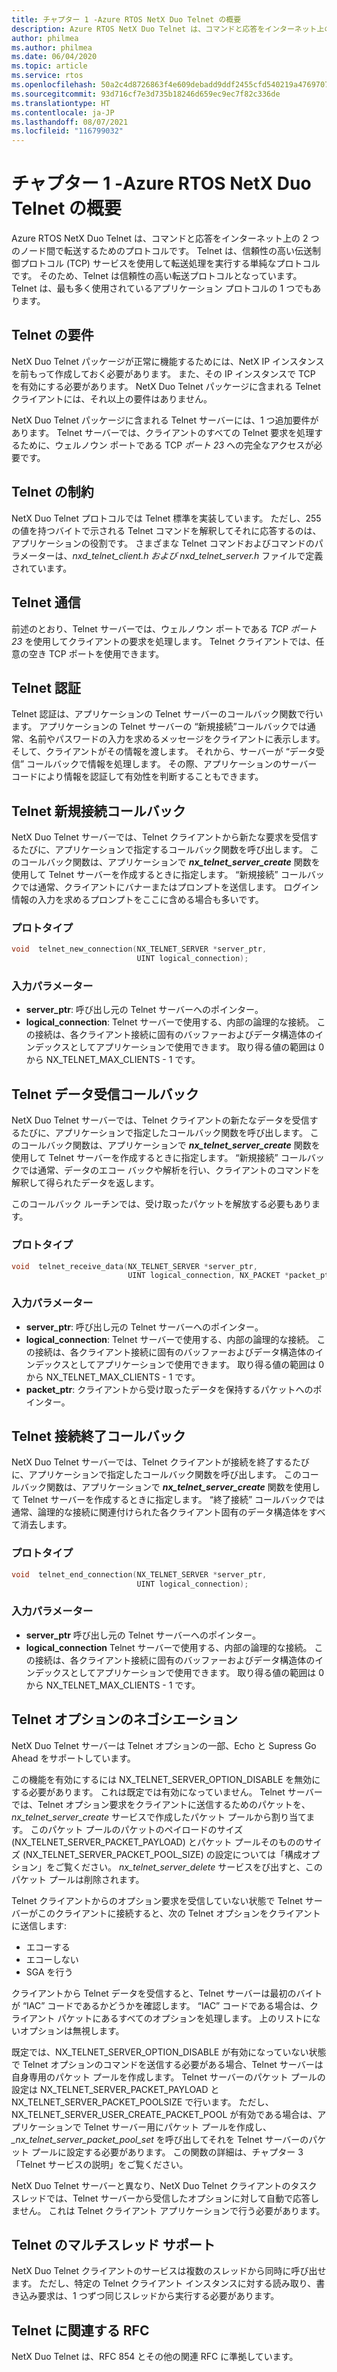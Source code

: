 ```yaml
---
title: チャプター 1 -Azure RTOS NetX Duo Telnet の概要
description: Azure RTOS NetX Duo Telnet は、コマンドと応答をインターネット上の 2 つのノード間で転送するためのプロトコルです。
author: philmea
ms.author: philmea
ms.date: 06/04/2020
ms.topic: article
ms.service: rtos
ms.openlocfilehash: 50a2c4d8726863f4e609debadd9ddf2455cfd540219a476970756d3d250ec562
ms.sourcegitcommit: 93d716cf7e3d735b18246d659ec9ec7f82c336de
ms.translationtype: HT
ms.contentlocale: ja-JP
ms.lasthandoff: 08/07/2021
ms.locfileid: "116799032"
---
```

# <a name="chapter-1---introduction-to-the-azure-rtos-netx-duo-telnet"></a>チャプター 1 -Azure RTOS NetX Duo Telnet の概要

Azure RTOS NetX Duo Telnet は、コマンドと応答をインターネット上の 2 つのノード間で転送するためのプロトコルです。 Telnet は、信頼性の高い伝送制御プロトコル (TCP) サービスを使用して転送処理を実行する単純なプロトコルです。 そのため、Telnet は信頼性の高い転送プロトコルとなっています。 Telnet は、最も多く使用されているアプリケーション プロトコルの 1 つでもあります。

## <a name="telnet-requirements"></a>Telnet の要件

NetX Duo Telnet パッケージが正常に機能するためには、NetX IP インスタンスを前もって作成しておく必要があります。 また、その IP インスタンスで TCP を有効にする必要があります。 NetX Duo Telnet パッケージに含まれる Telnet クライアントには、それ以上の要件はありません。

NetX Duo Telnet パッケージに含まれる Telnet サーバーには、1 つ追加要件があります。 Telnet サーバーでは、クライアントのすべての Telnet 要求を処理するために、ウェルノウン ポートである TCP *ポート 23* への完全なアクセスが必要です。

## <a name="telnet-constraints"></a>Telnet の制約 

NetX Duo Telnet プロトコルでは Telnet 標準を実装しています。 ただし、255 の値を持つバイトで示される Telnet コマンドを解釈してそれに応答するのは、アプリケーションの役割です。 さまざまな Telnet コマンドおよびコマンドのパラメーターは、*nxd_telnet_client.h および nxd_telnet_server.h* ファイルで定義されています。

## <a name="telnet-communication"></a>Telnet 通信

前述のとおり、Telnet サーバーでは、ウェルノウン ポートである *TCP ポート 23* を使用してクライアントの要求を処理します。 Telnet クライアントでは、任意の空き TCP ポートを使用できます。

## <a name="telnet-authentication"></a>Telnet 認証

Telnet 認証は、アプリケーションの Telnet サーバーのコールバック関数で行います。 アプリケーションの Telnet サーバーの “新規接続”コールバックでは通常、名前やパスワードの入力を求めるメッセージをクライアントに表示します。 そして、クライアントがその情報を渡します。 それから、サーバーが “データ受信” コールバックで情報を処理します。 その際、アプリケーションのサーバー コードにより情報を認証して有効性を判断することもできます。

## <a name="telnet-new-connection-callback"></a>Telnet 新規接続コールバック

NetX Duo Telnet サーバーでは、Telnet クライアントから新たな要求を受信するたびに、アプリケーションで指定するコールバック関数を呼び出します。 このコールバック関数は、アプリケーションで ***nx_telnet_server_create*** 関数を使用して Telnet サーバーを作成するときに指定します。 “新規接続” コールバックでは通常、クライアントにバナーまたはプロンプトを送信します。 ログイン情報の入力を求めるプロンプトをここに含める場合も多いです。

### <a name="prototype"></a>プロトタイプ

```c
void  telnet_new_connection(NX_TELNET_SERVER *server_ptr, 
                            UINT logical_connection);
```

### <a name="input-parameters"></a>入力パラメーター

- **server_ptr**: 呼び出し元の Telnet サーバーへのポインター。
- **logical_connection**: Telnet サーバーで使用する、内部の論理的な接続。 この接続は、各クライアント接続に固有のバッファーおよびデータ構造体のインデックスとしてアプリケーションで使用できます。 取り得る値の範囲は 0 から NX_TELNET_MAX_CLIENTS - 1 です。

## <a name="telnet-receive-data-callback"></a>Telnet データ受信コールバック

NetX Duo Telnet サーバーでは、Telnet クライアントの新たなデータを受信するたびに、アプリケーションで指定したコールバック関数を呼び出します。 このコールバック関数は、アプリケーションで ***nx_telnet_server_create*** 関数を使用して Telnet サーバーを作成するときに指定します。 “新規接続” コールバックでは通常、データのエコー バックや解析を行い、クライアントのコマンドを解釈して得られたデータを返します。

このコールバック ルーチンでは、受け取ったパケットを解放する必要もあります。

### <a name="prototype"></a>プロトタイプ

```c
void  telnet_receive_data(NX_TELNET_SERVER *server_ptr, 
                          UINT logical_connection, NX_PACKET *packet_ptr);
```
### <a name="input-parameters"></a>入力パラメーター

- **server_ptr**: 呼び出し元の Telnet サーバーへのポインター。
- **logical_connection**: Telnet サーバーで使用する、内部の論理的な接続。 この接続は、各クライアント接続に固有のバッファーおよびデータ構造体のインデックスとしてアプリケーションで使用できます。 取り得る値の範囲は 0 から NX_TELNET_MAX_CLIENTS - 1 です。
- **packet_ptr**: クライアントから受け取ったデータを保持するパケットへのポインター。

## <a name="telnet-end-connection-callback"></a>Telnet 接続終了コールバック

NetX Duo Telnet サーバーでは、Telnet クライアントが接続を終了するたびに、アプリケーションで指定したコールバック関数を呼び出します。 このコールバック関数は、アプリケーションで ***nx_telnet_server_create*** 関数を使用して Telnet サーバーを作成するときに指定します。 “終了接続” コールバックでは通常、論理的な接続に関連付けられた各クライアント固有のデータ構造体をすべて消去します。

### <a name="prototype"></a>プロトタイプ
```c
void  telnet_end_connection(NX_TELNET_SERVER *server_ptr, 
                            UINT logical_connection);
```

### <a name="input-parameters"></a>入力パラメーター

- **server_ptr** 呼び出し元の Telnet サーバーへのポインター。
- **logical_connection** Telnet サーバーで使用する、内部の論理的な接続。 この接続は、各クライアント接続に固有のバッファーおよびデータ構造体のインデックスとしてアプリケーションで使用できます。 取り得る値の範囲は 0 から NX_TELNET_MAX_CLIENTS - 1 です。

## <a name="telnet-option-negotiation"></a>Telnet オプションのネゴシエーション

NetX Duo Telnet サーバーは Telnet オプションの一部、Echo と Supress Go Ahead をサポートしています。

この機能を有効にするには NX_TELNET_SERVER_OPTION_DISABLE を無効にする必要があります。 これは既定では有効になっていません。 Telnet サーバーでは、Telnet オプション要求をクライアントに送信するためのパケットを、*nx_telnet_server_create* サービスで作成したパケット プールから割り当てます。 このパケット プールのパケットのペイロードのサイズ (NX_TELNET_SERVER_PACKET_PAYLOAD) とパケット プールそのもののサイズ (NX_TELNET_SERVER_PACKET_POOL_SIZE) の設定については「構成オプション」をご覧ください。 *nx_telnet_server_delete* サービスをび出すと、このパケット プールは削除されます。

Telnet クライアントからのオプション要求を受信していない状態で Telnet サーバーがこのクライアントに接続すると、次の Telnet オプションをクライアントに送信します:

- エコーする
- エコーしない
- SGA を行う

クライアントから Telnet データを受信すると、Telnet サーバーは最初のバイトが “IAC” コードであるかどうかを確認します。 “IAC” コードである場合は、クライアント パケットにあるすべてのオプションを処理します。 上のリストにないオプションは無視します。

既定では、NX_TELNET_SERVER_OPTION_DISABLE が有効になっていない状態で Telnet オプションのコマンドを送信する必要がある場合、Telnet サーバーは自身専用のパケット プールを作成します。 Telnet サーバーのパケット プールの設定は NX_TELNET_SERVER_PACKET_PAYLOAD と NX_TELNET_SERVER_PACKET_POOLSIZE で行います。 ただし、NX_TELNET_SERVER_USER_CREATE_PACKET_POOL が有効である場合は、アプリケーションで Telnet サーバー用にパケット プールを作成し、 *_nx_telnet_server_packet_pool_set* を呼び出してそれを Telnet サーバーのパケット プールに設定する必要があります。 この関数の詳細は、チャプター 3「Telnet サービスの説明」をご覧ください。

NetX Duo Telnet サーバーと異なり、NetX Duo Telnet クライアントのタスク スレッドでは、Telnet サーバーから受信したオプションに対して自動で応答しません。 これは Telnet クライアント アプリケーションで行う必要があります。

## <a name="telnet-multi-thread-support"></a>Telnet のマルチスレッド サポート

NetX Duo Telnet クライアントのサービスは複数のスレッドから同時に呼び出せます。 ただし、特定の Telnet クライアント インスタンスに対する読み取り、書き込み要求は、1 つずつ同じスレッドから実行する必要があります。

## <a name="telnet-rfcs"></a>Telnet に関連する RFC

NetX Duo Telnet は、RFC 854 とその他の関連 RFC に準拠しています。
